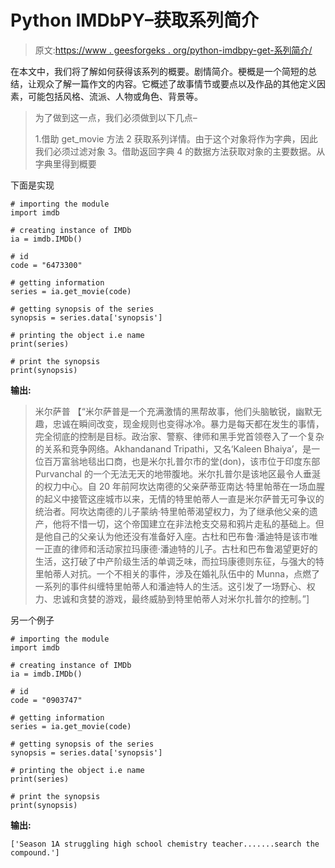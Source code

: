 # Python IMDbPY–获取系列简介

> 原文:[https://www . geesforgeks . org/python-imdbpy-get-系列简介/](https://www.geeksforgeeks.org/python-imdbpy-getting-synopsis-of-the-series/)

在本文中，我们将了解如何获得该系列的概要。剧情简介。梗概是一个简短的总结，让观众了解一篇作文的内容。它概述了故事情节或要点以及作品的其他定义因素，可能包括风格、流派、人物或角色、背景等。

> 为了做到这一点，我们必须做到以下几点–
> 
> 1.借助 get_movie 方法
> 2 获取系列详情。由于这个对象将作为字典，因此我们必须过滤对象
> 3。借助返回字典
> 4 的数据方法获取对象的主要数据。从字典里得到概要

下面是实现

```
# importing the module
import imdb

# creating instance of IMDb
ia = imdb.IMDb()

# id
code = "6473300"

# getting information
series = ia.get_movie(code)

# getting synopsis of the series
synopsis = series.data['synopsis']

# printing the object i.e name
print(series)

# print the synopsis
print(synopsis)
```

**输出:**

> 米尔萨普
> 【“米尔萨普是一个充满激情的黑帮故事，他们头脑敏锐，幽默无趣，忠诚在瞬间改变，现金规则也变得冰冷。暴力是每天都在发生的事情，完全彻底的控制是目标。政治家、警察、律师和黑手党首领卷入了一个复杂的关系和竞争网络。Akhandanand Tripathi，又名‘Kaleen Bhaiya’，是一位百万富翁地毯出口商，也是米尔扎普尔市的堂(don)，该市位于印度东部 Purvanchal 的一个无法无天的地带腹地。米尔扎普尔是该地区最令人垂涎的权力中心。自 20 年前阿坎达南德的父亲萨蒂亚南达·特里帕蒂在一场血腥的起义中接管这座城市以来，无情的特里帕蒂人一直是米尔萨普无可争议的统治者。阿坎达南德的儿子蒙纳·特里帕蒂渴望权力，为了继承他父亲的遗产，他将不惜一切，这个帝国建立在非法枪支交易和鸦片走私的基础上。但是他自己的父亲认为他还没有准备好入座。古杜和巴布鲁·潘迪特是该市唯一正直的律师和活动家拉玛康德·潘迪特的儿子。古杜和巴布鲁渴望更好的生活，这打破了中产阶级生活的单调乏味，而拉玛康德则东征，与强大的特里帕蒂人对抗。一个不相关的事件，涉及在婚礼队伍中的 Munna，点燃了一系列的事件纠缠特里帕蒂人和潘迪特人的生活。这引发了一场野心、权力、忠诚和贪婪的游戏，最终威胁到特里帕蒂人对米尔扎普尔的控制。”]

另一个例子

```
# importing the module
import imdb

# creating instance of IMDb
ia = imdb.IMDb()

# id
code = "0903747"

# getting information
series = ia.get_movie(code)

# getting synopsis of the series
synopsis = series.data['synopsis']

# printing the object i.e name
print(series)

# print the synopsis
print(synopsis)
```

**输出:**

```
['Season 1A struggling high school chemistry teacher.......search the compound.']
```